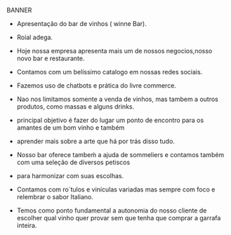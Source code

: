  BANNER 

- Apresentação do bar de vinhos ( winne Bar).

- Roial adega.
- Hoje nossa empresa apresenta mais um de nossos negocios,nosso novo bar e restaurante.
- Contamos com um belíssimo catalogo em nossas redes sociais.
- Fazemos uso de chatbots e prática do livre commerce.
- Nao nos limitamos somente a venda de vinhos, mas tambem a outros produtos, como massas e alguns drinks.
- principal objetivo é fazer do lugar um ponto de encontro para os amantes de um bom vinho e também 
- aprender mais sobre a arte que há por trás disso tudo.
- Nosso bar oferece tambeḿ a ajuda de sommeliers e contamos também com uma seleção de diversos petiscos 
- para harmonizar com suas escolhas.
- Contamos com ro´tulos e vinículas variadas mas sempre com foco e relembrar o sabor Italiano.
- Temos como ponto fundamental a autonomia do nosso cliente de escolher qual vinho quer provar sem que
tenha que comprar a garrafa inteira.
